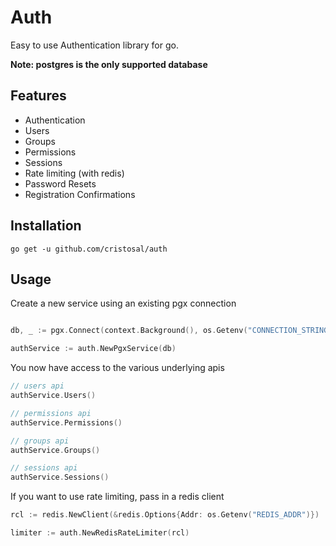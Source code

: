 # Auth
Easy to use Authentication library for go. 

**Note: postgres is the only supported database**

## Features
- Authentication
- Users
- Groups
- Permissions
- Sessions
- Rate limiting (with redis)
- Password Resets
- Registration Confirmations

## Installation
`go get -u github.com/cristosal/auth`

## Usage

Create a new service using an existing pgx connection

```go

db, _ := pgx.Connect(context.Background(), os.Getenv("CONNECTION_STRING"))

authService := auth.NewPgxService(db)
```


You now have access to the various underlying apis

```go
// users api
authService.Users()

// permissions api 
authService.Permissions()

// groups api
authService.Groups()

// sessions api
authService.Sessions()
```

If you want to use rate limiting, pass in a redis client

```go
rcl := redis.NewClient(&redis.Options{Addr: os.Getenv("REDIS_ADDR")})

limiter := auth.NewRedisRateLimiter(rcl)
```